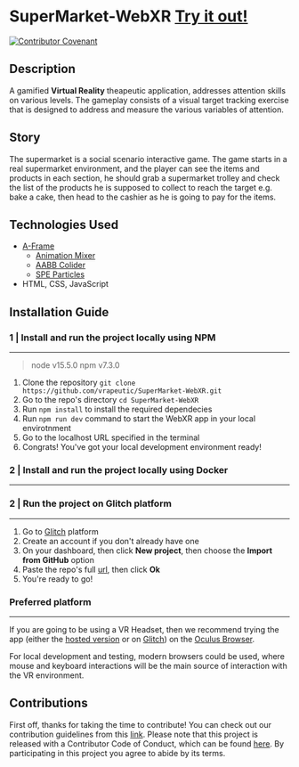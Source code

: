 # SuperMarket-WebXR  [Try it out!](https://supermarket-webxr.web.app/) 


[![Contributor Covenant](https://img.shields.io/badge/Contributor%20Covenant-v2.0%20adopted-ff69b4.svg)](code_of_conduct.md)




## Description
 
A gamified **Virtual Reality** theapeutic application, addresses attention skills on various levels. The gameplay consists of a visual target tracking exercise that is designed to address and measure the various variables of attention.

## Story
The supermarket is a social scenario interactive game. The game starts in a real supermarket environment, and the player can see the items and products in each section, he should grab a supermarket trolley and check the list of the products he is supposed to collect to reach the target e.g. bake a cake, then head to the cashier as he is going to pay for the items.

## Technologies Used

 - [A-Frame](https://aframe.io/)
	 - [Animation Mixer](https://www.8thwall.com/8thwall/animation-mixer-aframe)
	 - [AABB Colider](https://github.com/supermedium/superframe/tree/master/components/aabb-collider/)
	 - [SPE Particles](https://github.com/harlyq/aframe-spe-particles-component)
 - HTML, CSS, JavaScript

## Installation Guide

### 1 | Install and run the project locally using NPM
---

> node v15.5.0
> npm v7.3.0

 1. Clone the repository `git clone https://github.com/vrapeutic/SuperMarket-WebXR.git`
 2. Go to the repo's directory `cd SuperMarket-WebXR`
 3. Run `npm install` to install the required dependecies
 4. Run `npm run dev` command to start the WebXR app in your local envirotnment
 5. Go to the localhost URL specified in the terminal
 6. Congrats! You've got your local development environment ready!

### 2 | Install and run the project locally using Docker
---


### 2 | Run the project on Glitch platform
---
 1. Go to [Glitch](https://glitch.com/) platform
 2. Create an account if you don't already have one
 3. On your dashboard, then click **New project**, then choose the **Import from GitHub** option
 4. Paste the repo's full [url](https://github.com/vrapeutic/SuperMarket-WebXR.git), then click **Ok**
 5. You're ready to go!
 
 ### Preferred platform
 ---
 If you are going to be using a VR Headset, then we recommend trying the app (either the [hosted version](https://bit.ly/2LiIM22) or on [Glitch](https://glitch.com/)) on the [Oculus Browser](https://developer.oculus.com/webxr/).
 
 For local development and testing, modern browsers could be used, where mouse and keyboard interactions will be the main source of interaction with the VR environment.


## Contributions
First off, thanks for taking the time to contribute! You can check out our contribution guidelines from this [link](https://github.com/vrapeutic/SuperMarket-WebXR/blob/master/CONTRIBUTING.md).
Please note that this project is released with a Contributor Code of Conduct, which can be found [here](https://www.contributor-covenant.org/version/2/0/code_of_conduct/). By participating in this project you agree to abide by its terms.

